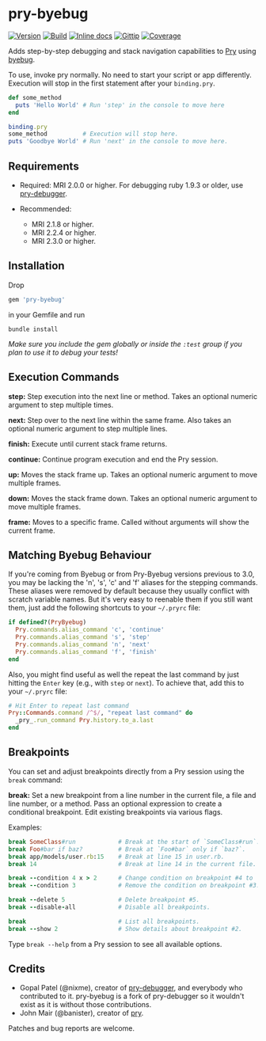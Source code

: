 # pry-byebug

[![Version][VersionBadge]][VersionURL]
[![Build][TravisBadge]][TravisURL]
[![Inline docs][InchCIBadge]][InchCIURL]
[![Gittip][GittipBadge]][GittipURL]
[![Coverage][CoverageBadge]][CoverageURL]

Adds step-by-step debugging and stack navigation capabilities to [Pry][pry] using
[byebug][byebug].

To use, invoke pry normally. No need to start your script or app differently.
Execution will stop in the first statement after your `binding.pry`.

```ruby
def some_method
  puts 'Hello World' # Run 'step' in the console to move here
end

binding.pry
some_method          # Execution will stop here.
puts 'Goodbye World' # Run 'next' in the console to move here.
```


## Requirements

* Required: MRI 2.0.0 or higher. For debugging ruby 1.9.3 or older, use
[pry-debugger][].

* Recommended:
  - MRI 2.1.8 or higher.
  - MRI 2.2.4 or higher.
  - MRI 2.3.0 or higher.


## Installation

Drop

```ruby
gem 'pry-byebug'
```

in your Gemfile and run

    bundle install

_Make sure you include the gem globally or inside the `:test` group if you plan
to use it to debug your tests!_


## Execution Commands

**step:** Step execution into the next line or method. Takes an optional numeric
argument to step multiple times.

**next:** Step over to the next line within the same frame. Also takes an
optional numeric argument to step multiple lines.

**finish:** Execute until current stack frame returns.

**continue:** Continue program execution and end the Pry session.

**up:** Moves the stack frame up. Takes an optional numeric argument to move
multiple frames.

**down:** Moves the stack frame down. Takes an optional numeric argument to move
multiple frames.

**frame:** Moves to a specific frame. Called without arguments will show the
current frame.

## Matching Byebug Behaviour

If you're coming from Byebug or from Pry-Byebug versions previous to 3.0, you
may be lacking the 'n', 's', 'c' and 'f' aliases for the stepping commands.
These aliases were removed by default because they usually conflict with
scratch variable names. But it's very easy to reenable them if you still want
them, just add the following shortcuts to your `~/.pryrc` file:

```ruby
if defined?(PryByebug)
  Pry.commands.alias_command 'c', 'continue'
  Pry.commands.alias_command 's', 'step'
  Pry.commands.alias_command 'n', 'next'
  Pry.commands.alias_command 'f', 'finish'
end
```

Also, you might find useful as well the repeat the last command by just hitting
the `Enter` key (e.g., with `step` or `next`). To achieve that, add this to
your `~/.pryrc` file:

```ruby
# Hit Enter to repeat last command
Pry::Commands.command /^$/, "repeat last command" do
  _pry_.run_command Pry.history.to_a.last
end
```


## Breakpoints

You can set and adjust breakpoints directly from a Pry session using the
`break` command:

**break:** Set a new breakpoint from a line number in the current file, a file
and line number, or a method. Pass an optional expression to create a
conditional breakpoint. Edit existing breakpoints via various flags.

Examples:

```ruby
break SomeClass#run            # Break at the start of `SomeClass#run`.
break Foo#bar if baz?          # Break at `Foo#bar` only if `baz?`.
break app/models/user.rb:15    # Break at line 15 in user.rb.
break 14                       # Break at line 14 in the current file.

break --condition 4 x > 2      # Change condition on breakpoint #4 to 'x > 2'.
break --condition 3            # Remove the condition on breakpoint #3.

break --delete 5               # Delete breakpoint #5.
break --disable-all            # Disable all breakpoints.

break                          # List all breakpoints.
break --show 2                 # Show details about breakpoint #2.
```

Type `break --help` from a Pry session to see all available options.


## Credits

* Gopal Patel (@nixme), creator of [pry-debugger][], and everybody who
contributed to it. pry-byebug is a fork of pry-debugger so it wouldn't exist as
it is without those contributions.
* John Mair (@banister), creator of [pry][].

Patches and bug reports are welcome.

[pry]: http://pry.github.com
[byebug]: https://github.com/deivid-rodriguez/byebug
[pry-debugger]: https://github.com/nixme/pry-debugger
[pry-stack_explorer]: https://github.com/pry/pry-stack_explorer

[VersionBadge]: https://badge.fury.io/rb/pry-byebug.svg
[VersionURL]: http://badge.fury.io/rb/pry-byebug
[TravisBadge]: https://secure.travis-ci.org/deivid-rodriguez/pry-byebug.svg
[TravisURL]: http://travis-ci.org/deivid-rodriguez/pry-byebug
[InchCIBadge]: http://inch-ci.org/github/deivid-rodriguez/pry-byebug.svg?branch=master
[InchCIURL]: http://inch-ci.org/github/deivid-rodriguez/pry-byebug
[GittipBadge]: http://img.shields.io/gittip/deivid-rodriguez.svg
[GittipURL]: https://www.gittip.com/deivid-rodriguez
[CoverageBadge]: https://img.shields.io/codeclimate/coverage/github/deivid-rodriguez/pry-byebug.svg
[CoverageURL]: https://codeclimate.com/github/deivid-rodriguez/pry-byebug
